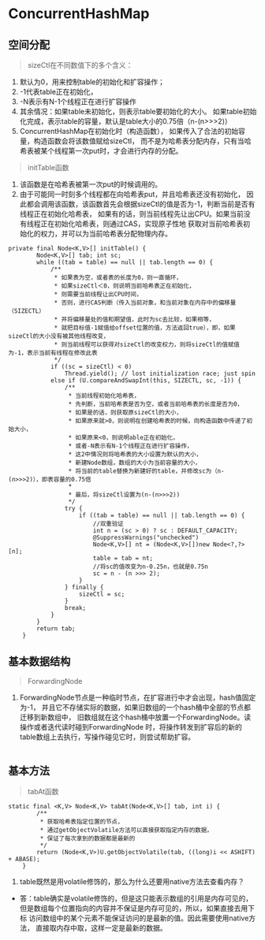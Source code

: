 # ConcurrentHashMap

## 空间分配

> sizeCtl在不同数值下的多个含义：
1. 默认为0，用来控制table的初始化和扩容操作；
2. -1代表table正在初始化，
3. -N表示有N-1个线程正在进行扩容操作
4. 其余情况：如果table未初始化，则表示table要初始化的大小。
如果table初始化完成，表示table的容量，默认是table大小的0.75倍（n-(n>>>2)）
5. ConcurrentHashMap在初始化时（构造函数），
如果传入了合法的初始容量，构造函数会将该数值赋给sizeCtl，
而不是为哈希表分配内存，只有当哈希表被某个线程第一次put时，才会进行内存的分配。

> initTable函数
1. 该函数是在哈希表被第一次put的时候调用的。
2. 由于可能同一时刻多个线程都在向哈希表put，并且哈希表还没有初始化，
因此都会调用该函数，该函数首先会根据sizeCtl的值是否为-1，判断当前是否有线程正在初始化哈希表，
如果有的话，则当前线程先让出CPU。如果当前没有线程正在初始化哈希表，则通过CAS，实现原子性地
获取对当前哈希表初始化的权力，并可以为当前哈希表分配物理内存。
```
private final Node<K,V>[] initTable() {
        Node<K,V>[] tab; int sc;
        while ((tab = table) == null || tab.length == 0) {
            /**
             * 如果表为空，或者表的长度为0，则一直循环，
             * 如果sizeCtl＜0，则说明当前哈希表正在初始化，
             * 则需要当前线程让出CPU时间，
             * 否则，进行CAS判断（传入当前对象，和当前对象在内存中的偏移量（SIZECTL）
             * 并将偏移量处的值和期望值，此时为sc去比较，如果相等，
             * 就把目标值-1赋值给offset位置的值，方法返回true），即，如果sizeCtl的大小没有被其他线程改变，
             * 则当前线程可以获得对sizeCtl的改变权力，则将sizeCtl的值赋值为-1，表示当前有线程在修改此表
             */
            if ((sc = sizeCtl) < 0)
                Thread.yield(); // lost initialization race; just spin
            else if (U.compareAndSwapInt(this, SIZECTL, sc, -1)) {
                /**
                 * 当前线程初始化哈希表，
                 * 先判断，当前哈希表是否为空，或者当前哈希表的长度是否为0，
                 * 如果是的话，则获取原sizeCtl的大小，
                 * 如果原来就>0，则说明在创建哈希表的时候，向构造函数中传递了初始大小，
                 * 如果原来<0，则说明able正在初始化，
                 * 或者-N表示有N-1个线程正在进行扩容操作，
                 * 这2中情况则将哈希表的大小设置为默认的大小，
                 * 新建Node数组，数组的大小为当前容量的大小，
                 * 将当前的table替换为新建好的table，并修改sc为（n-(n>>>2)），即表容量的0.75倍
                 *
                 * 最后，将sizeCtl设置为(n-(n>>>2))
                 */
                try {
                    if ((tab = table) == null || tab.length == 0) {
                        //双重验证
                        int n = (sc > 0) ? sc : DEFAULT_CAPACITY;
                        @SuppressWarnings("unchecked")
                        Node<K,V>[] nt = (Node<K,V>[])new Node<?,?>[n];
                        table = tab = nt;
                        //将sc的值改变为n-0.25n，也就是0.75n
                        sc = n - (n >>> 2);
                    }
                } finally {
                    sizeCtl = sc;
                }
                break;
            }
        }
        return tab;
    }
```
## 基本数据结构

> ForwardingNode
1. ForwardingNode节点是一种临时节点，在扩容进行中才会出现，hash值固定为-1，
并且它不存储实际的数据，如果旧数组的一个hash桶中全部的节点都迁移到新数组中，
旧数组就在这个hash桶中放置一个ForwardingNode。读操作或者迭代读时碰到ForwardingNode
时，将操作转发到扩容后的新的table数组上去执行，写操作碰见它时，则尝试帮助扩容。

```
```


## 基本方法

> tabAt函数
```
static final <K,V> Node<K,V> tabAt(Node<K,V>[] tab, int i) {
        /**
         * 获取哈希表指定位置的节点，
         * 通过getObjectVolatile方法可以直接获取指定内存的数据，
         * 保证了每次拿到的数据都是最新的
         */
        return (Node<K,V>)U.getObjectVolatile(tab, ((long)i << ASHIFT) + ABASE);
    }
```
1. table既然是用volatile修饰的，那么为什么还要用native方法去查看内存？
* 答：table确实是volatile修饰的，但是这只能表示数组的引用是内存可见的，
但是数组每个位置指向的内容并不保证是内存可见的，所以，如果直接去用下标
访问数组中的某个元素不能保证访问的是最新的值。因此需要使用native方法，
直接取内存中取，这样一定是最新的数据。

> 

